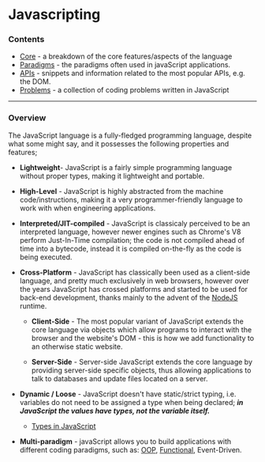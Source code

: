 # Javascripting

### Contents

- [Core](core) - a breakdown of the core features/aspects of the language
- [Paradigms](paradigms) - the paradigms often used in javaScript applications.
- [APIs](APIs) - snippets and information related to the most popular APIs, e.g. the DOM.
- [Problems](problems) - a collection of coding problems written in JavaScript

---

### Overview

The JavaScript language is a fully-fledged programming language, despite what some might say, and it possesses the following properties and features;

- **Lightweight**- JavaScript is a fairly simple programming language without proper types, making it lightweight and portable.

- **High-Level** - JavaScript is highly abstracted from the machine code/instructions, making it a very programmer-friendly language to work with when engineering applications.

- **Interpreted/JIT-compiled** - JavaScript is classicaly perceived to be an interpreted language, however newer engines such as Chrome's V8 perform Just-In-Time compilation; the code is not compiled ahead of time into a bytecode, instead it is compiled on-the-fly as the code is being executed.

- **Cross-Platform** - JavaScript has classically been used as a client-side language, and pretty much exclusively in web browsers, however over the years JavaScript has crossed platforms and started to be used for back-end development, thanks mainly to the advent of the [NodeJS](https://nodejs.org/en/) runtime.

  - **Client-Side** - The most popular variant of JavaScript extends the core language via objects which allow programs to interact with the browser and the website's DOM - this is how we add functionality to an otherwise static website.

  - **Server-Side** - Server-side JavaScript extends the core language by providing server-side specific objects, thus allowing applications to talk to databases and update files located on a server.

- **Dynamic / Loose** - JavaScript doesn't have static/strict typing, i.e. variables do not need to be assigned a type when being declared; **_in JavaScript the values have types, not the variable itself._**

  - [Types in JavaScript](core/types)

- **Multi-paradigm** - javaScript allows you to build applications with different coding paradigms, such as: [OOP](paradigms/object-oriented-programming), [Functional](paradigms/function), Event-Driven.
